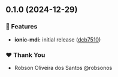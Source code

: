 ## 0.1.0 (2024-12-29)

### 🚀 Features

- **ionic-mdi:** initial release ([dcb7510](https://github.com/robsonos/npm-packages/commit/dcb7510))

### ❤️ Thank You

- Robson Oliveira dos Santos @robsonos